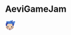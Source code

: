 # AeviGameJam

![You](https://github.com/ankanx/AeviGameJam/blob/master/AeviGameJam/Assets/Resources/Obj/mc_icon_2.png)
